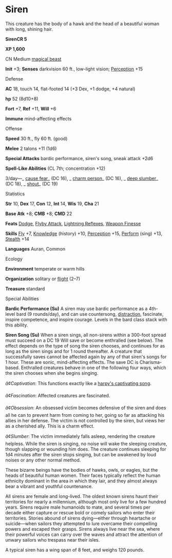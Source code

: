 # Siren

This creature has the body of a hawk and the head of a beautiful woman with long, shining hair.

**SirenCR 5**

**XP 1,600**

CN Medium [magical beast](/pathfinderRPG/prd/monsters/creatureTypes.html#_magical-beast)

**Init** +3; **Senses** darkvision 60 ft., low-light vision; [Perception](/pathfinderRPG/prd/additionalMonsters/../skills/perception.html#_perception) +15

Defense

**AC** 18, touch 14, flat-footed 14 (+3 Dex, +1 dodge, +4 natural)

**hp** 52 (8d10+8)

**Fort** +7, **Ref** +11, **Will** +6

**Immune** mind-affecting effects

Offense

**Speed** 30 ft., fly 60 ft. (good)

**Melee** 2 talons +11 (1d6)

**Special Attacks** bardic performance, siren's song, sneak attack +2d6

**Spell-Like Abilities** (CL 7th; concentration +12)

3/day—_ [cause fear](/pathfinderRPG/prd/additionalMonsters/../spells/causeFear.html#_cause-fear)_ (DC 16), _ [charm person](/pathfinderRPG/prd/additionalMonsters/../spells/charmPerson.html#_charm-person)_ (DC 16), _ [deep slumber](/pathfinderRPG/prd/additionalMonsters/../spells/deepSlumber.html#_deep-slumber)_ (DC 18), _ [shout](/pathfinderRPG/prd/additionalMonsters/../spells/shout.html#_shout)_ (DC 19)

Statistics

**Str** 10, **Dex** 17, **Con** 12, **Int** 14, **Wis** 19, **Cha** 21

**Base Atk** +8; **CMB** +8; **CMD** 22

**Feats** [Dodge](/pathfinderRPG/prd/additionalMonsters/../feats.html#_dodge), [Flyby Attack](/pathfinderRPG/prd/additionalMonsters/../monsters/monsterFeats.html#_flyby-attack), [Lightning Reflexes](/pathfinderRPG/prd/additionalMonsters/../feats.html#_lightning-reflexes), [Weapon Finesse](/pathfinderRPG/prd/additionalMonsters/../feats.html#_weapon-finesse)

**Skills** [Fly](/pathfinderRPG/prd/additionalMonsters/../skills/fly.html#_fly) +7, [Knowledge](/pathfinderRPG/prd/additionalMonsters/../skills/knowledge.html#_knowledge) (history) +10, [Perception](/pathfinderRPG/prd/additionalMonsters/../skills/perception.html#_perception) +15, [Perform](/pathfinderRPG/prd/additionalMonsters/../skills/perform.html#_perform) (sing) +13, [Stealth](/pathfinderRPG/prd/additionalMonsters/../skills/stealth.html#_stealth) +14

**Languages** Auran, Common

Ecology

**Environment** temperate or warm hills

**Organization** solitary or [flight](/pathfinderRPG/prd/monsters/universalMonsterRules.html#_flight-(ex,-sp,-or-su)) (2–7)

**Treasure** standard

Special Abilities

**Bardic Performance (Su)** A siren may use bardic performance as a 4th-level bard (9 rounds/day), and can use countersong, [distraction](/pathfinderRPG/prd/monsters/universalMonsterRules.html#_distraction), fascinate, inspire competence, and inspire courage. Levels in the bard class stack with this ability.

**Siren Song (Su)** When a siren sings, all non-sirens within a 300-foot spread must succeed on a DC 19 Will save or become enthralled (see below). The effect depends on the type of song the siren chooses, and continues for as long as the siren sings and for 1 round thereafter. A creature that successfully saves cannot be affected again by any of that siren's songs for 1 hour. These are sonic, mind-affecting effects. The save DC is Charisma-based. Enthralled creatures behave in one of the following four ways, which the siren chooses when she begins singing.

_â¢Captivation_: This functions exactly like a [harpy's captivating song](/pathfinderRPG/prd/additionalMonsters/../monsters/harpy.html#_harpy).

_â¢Fascination_: Affected creatures are fascinated.

_â¢Obsession_: An obsessed victim becomes defensive of the siren and does all he can to prevent harm from coming to her, going so far as attacking his allies in her defense. The victim is not controlled by the siren, but views her as a cherished ally. This is a charm effect.

_â¢Slumber_: The victim immediately falls asleep, rendering the creature helpless. While the siren is singing, no noise will wake the sleeping creature, though slapping or wounding him does. The creature continues sleeping for 1d4 minutes after the siren stops singing, but can be awakened by loud noises or any other normal method.

These bizarre beings have the bodies of hawks, owls, or eagles, but the heads of beautiful human women. Their faces typically reflect the human ethnicity dominant in the area in which they lair, and they almost always bear a vibrant and youthful countenance.

All sirens are female and long-lived. The oldest known sirens haunt their territories for nearly a millennium, although most only live for a few hundred years. Sirens require male humanoids to mate, and several times per decade either capture or rescue bold or comely sailors who enter their territories. Stories abound of sirens dying—either through heartache or suicide—when sailors they attempted to lure overcame their compelling powers and escaped their grasps. Sirens always live near the sea, where their powerful voices can carry over the waves and attract the attention of unwary sailors who trespass near their isles.

A typical siren has a wing span of 8 feet, and weighs 120 pounds.

